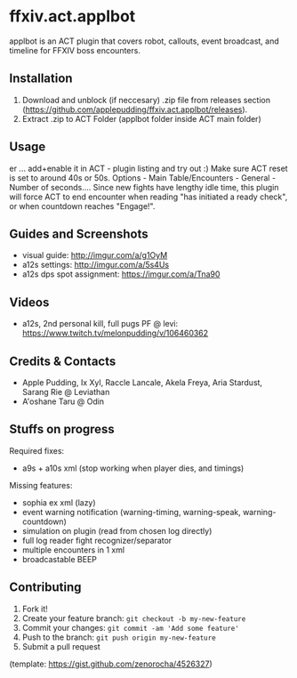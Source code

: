 # ffxiv.act.applbot
applbot is an ACT plugin that covers robot, callouts, event broadcast, and timeline for FFXIV boss encounters.

## Installation
1. Download and unblock (if neccesary) .zip file from releases section (https://github.com/applepudding/ffxiv.act.applbot/releases).
2. Extract .zip to ACT Folder (applbot folder inside ACT main folder)

## Usage
er ... add+enable it in ACT - plugin listing and try out :) 
Make sure ACT reset is set to around 40s or 50s. Options - Main Table/Encounters - General - Number of seconds....
Since new fights have lengthy idle time, this plugin will force ACT to end encounter when reading "has initiated a ready check", or when countdown reaches "Engage!".

## Guides and Screenshots
- visual guide: http://imgur.com/a/g1OyM
- a12s settings: http://imgur.com/a/5s4Us
- a12s dps spot assignment: https://imgur.com/a/Tna90

## Videos
- a12s, 2nd personal kill, full pugs PF @ levi: https://www.twitch.tv/melonpudding/v/106460362

## Credits & Contacts
- Apple Pudding, Ix Xyl, Raccle Lancale, Akela Freya, Aria Stardust, Sarang Rie @ Leviathan
- A'oshane Taru @ Odin

## Stuffs on progress
Required fixes:
- a9s + a10s xml (stop working when player dies, and timings)

Missing features:
- sophia ex xml (lazy)
- event warning notification (warning-timing, warning-speak, warning-countdown)
- simulation on plugin (read from chosen log directly)
- full log reader fight recognizer/separator
- multiple encounters in 1 xml
- broadcastable BEEP

## Contributing 
1. Fork it!
2. Create your feature branch: `git checkout -b my-new-feature`
3. Commit your changes: `git commit -am 'Add some feature'`
4. Push to the branch: `git push origin my-new-feature`
5. Submit a pull request

(template: https://gist.github.com/zenorocha/4526327)
